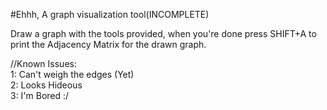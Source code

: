 #Ehhh, A graph visualization tool(INCOMPLETE)

Draw a graph with the tools provided, when you're done press SHIFT+A to print the Adjacency Matrix for the drawn graph.

//Known Issues:<br />
1: Can't weigh the edges (Yet)<br />
2: Looks Hideous<br />
3: I'm Bored :/<br />
